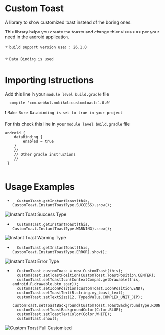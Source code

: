 # Custom Toast

A library to show customized toast instead of the boring ones.

This library helps you create the toasts and change thier visuals as per your need in the android application.


:star:  `build support version used : 26.1.0 `

:star:  `Data Binding is used`

# Importing Istructions

Add this line in your `module level build.gradle` file

```
  compile 'com.webkul.mobikul:customtoast:1.0.0'
```

:exclamation:  `Make Sure Databinding is set to true in your project`

For this check this line in your `module level build.gradle` file

```
android {
    dataBinding {
        enabled = true
    }
    //
    // Other gradle instructions
    //
 }
    
```

# Usage Examples

*       CustomToast.getInstantToast(this, CustomToast.InstantToastType.SUCCESS).show();

![Instant Toast Success Type](https://mobikul.com/wp-content/uploads/2018/01/success-toast-image.png)


*       CustomToast.getInstantToast(this, CustomToast.InstantToastType.WARNING).show();

![Instant Toast Warning Type](https://mobikul.com/wp-content/uploads/2018/01/toast-warning-image.png)

*       CustomToast.getInstantToast(this, CustomToast.InstantToastType.ERROR).show();

![Instant Toast Error Type](https://mobikul.com/wp-content/uploads/2018/01/toast-error-image.png)

*       CustomToast customToast = new CustomToast(this);
        customToast.setToastPosition(CustomToast.ToastPosition.CENTER);
        customToast.setToastIcon(ContextCompat.getDrawable(this, android.R.drawable.btn_star));
        customToast.setIconPosition(CustomToast.IconPosition.END);
        customToast.setToastText(R.string.my_toast_text);
        customToast.setTextSize(12, TypedValue.COMPLEX_UNIT_DIP);
        customToast.setToastBackground(CustomToast.ToastBackgroundType.ROUNDED_CORNERS);
        customToast.setToastBackgroundColor(Color.BLUE);
        customToast.setToastTextColor(Color.WHITE);
        customToast.show();

![Custom Toast Full Customised](https://mobikul.com/wp-content/uploads/2018/01/customized-toast-image.png)

